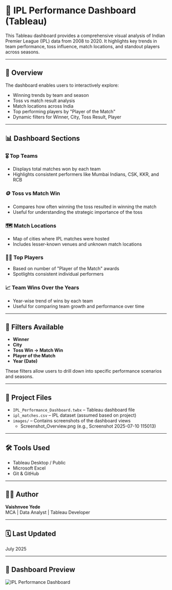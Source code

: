 # 🏏 IPL Performance Dashboard (Tableau)

This Tableau dashboard provides a comprehensive visual analysis of Indian Premier League (IPL) data from 2008 to 2020. It highlights key trends in team performance, toss influence, match locations, and standout players across seasons.

---

## 📘 Overview

The dashboard enables users to interactively explore:
- Winning trends by team and season
- Toss vs match result analysis
- Match locations across India
- Top performing players by "Player of the Match"
- Dynamic filters for Winner, City, Toss Result, Player

---

## 📊 Dashboard Sections

### 🎖️ Top Teams
- Displays total matches won by each team
- Highlights consistent performers like Mumbai Indians, CSK, KKR, and RCB

### 🪙 Toss vs Match Win
- Compares how often winning the toss resulted in winning the match
- Useful for understanding the strategic importance of the toss

### 🗺️ Match Locations
- Map of cities where IPL matches were hosted
- Includes lesser-known venues and unknown match locations

### 🧑‍🎤 Top Players
- Based on number of "Player of the Match" awards
- Spotlights consistent individual performers

### 📈 Team Wins Over the Years
- Year-wise trend of wins by each team
- Useful for comparing team growth and performance over time

---

## 🔎 Filters Available

- **Winner**
- **City**
- **Toss Win → Match Win**
- **Player of the Match**
- **Year (Date)**

These filters allow users to drill down into specific performance scenarios and seasons.

---

## 📁 Project Files

- `IPL_Performance_Dashboard.twbx` – Tableau dashboard file
- `ipl_matches.csv` – IPL dataset (assumed based on project)
- `images/` – Contains screenshots of the dashboard views
  - Screenshot_Overview.png (e.g., Screenshot 2025-07-10 115013)

---

## 🛠 Tools Used

- Tableau Desktop / Public
- Microsoft Excel
- Git & GitHub

---

## 👨‍💻 Author

**Vaishnvee Yede**  
MCA | Data Analyst | Tableau Developer

---

## 🗓️ Last Updated

July 2025

---

## 📸 Dashboard Preview

![IPL Performance Dashboard](images/Screenshot%202025-07-10%20115013.png)

